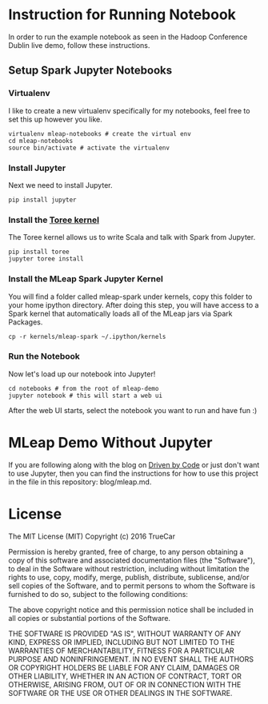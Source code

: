 # Instruction for Running Notebook

In order to run the example notebook as seen in the Hadoop Conference Dublin live demo, follow these instructions.

## Setup Spark Jupyter Notebooks

### Virtualenv

I like to create a new virtualenv specifically for my notebooks, feel free to set this up however you like.

```
virtualenv mleap-notebooks # create the virtual env
cd mleap-notebooks
source bin/activate # activate the virtualenv
```

### Install Jupyter

Next we need to install Jupyter.

```
pip install jupyter
```

### Install the [Toree kernel](https://github.com/apache/incubator-toree)

The Toree kernel allows us to write Scala and talk with Spark from Jupyter.

```
pip install toree
jupyter toree install
```

### Install the MLeap Spark Jupyter Kernel

You will find a folder called mleap-spark under kernels, copy this folder to your home ipython directory. After doing this step, you will have access to a Spark kernel that automatically loads all of the MLeap jars via Spark Packages.

```
cp -r kernels/mleap-spark ~/.ipython/kernels
```

### Run the Notebook

Now let's load up our notebook into Jupyter!

```
cd notebooks # from the root of mleap-demo
jupyter notebook # this will start a web ui
```

After the web UI starts, select the notebook you want to run and have fun :)

# MLeap Demo Without Jupyter

If you are following along with the blog on [Driven by Code](https://drivenbycode.com) or just don't want to use Jupyter, then you can find the instructions for how to use this project in the file in this repository: blog/mleap.md.

# License

The MIT License (MIT)
Copyright (c) 2016 TrueCar

Permission is hereby granted, free of charge, to any person obtaining a copy of
this software and associated documentation files (the "Software"), to deal in
the Software without restriction, including without limitation the rights to
use, copy, modify, merge, publish, distribute, sublicense, and/or sell copies
of the Software, and to permit persons to whom the Software is furnished to do
so, subject to the following conditions:

The above copyright notice and this permission notice shall be included in all
copies or substantial portions of the Software.

THE SOFTWARE IS PROVIDED "AS IS", WITHOUT WARRANTY OF ANY KIND, EXPRESS OR
IMPLIED, INCLUDING BUT NOT LIMITED TO THE WARRANTIES OF MERCHANTABILITY,
FITNESS FOR A PARTICULAR PURPOSE AND NONINFRINGEMENT. IN NO EVENT SHALL THE
AUTHORS OR COPYRIGHT HOLDERS BE LIABLE FOR ANY CLAIM, DAMAGES OR OTHER
LIABILITY, WHETHER IN AN ACTION OF CONTRACT, TORT OR OTHERWISE, ARISING FROM,
OUT OF OR IN CONNECTION WITH THE SOFTWARE OR THE USE OR OTHER DEALINGS IN THE
SOFTWARE.

